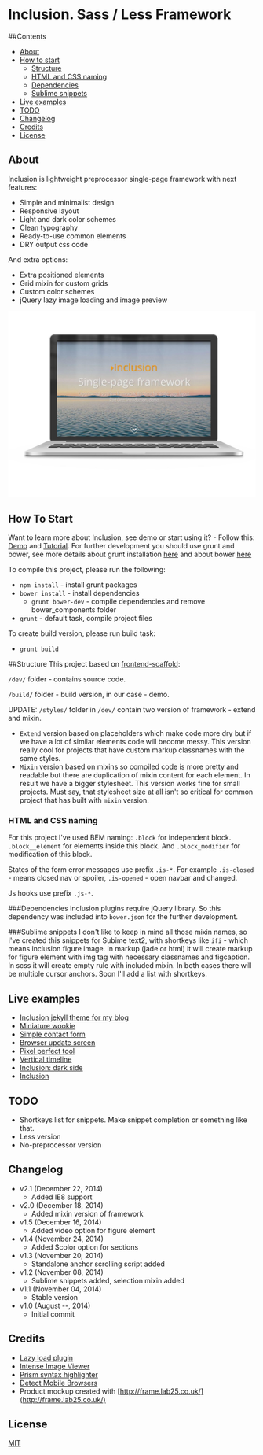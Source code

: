 # Inclusion. Sass / Less Framework

##Contents
* [About](#about)
* [How to start](#how-to-start)
    - [Structure](#structure)
    - [HTML and CSS naming](#html-and-css-naming)
    - [Dependencies](#dependencies)
    - [Sublime snippets](#sublime-snippets)
* [Live examples](#live-examples)
* [TODO](#todo)
* [Changelog](#changelog)
* [Credits](#credits)
* [License](#license)

## About
Inclusion is lightweight preprocessor single-page framework with next features:

* Simple and minimalist design
* Responsive layout
* Light and dark color schemes
* Clean typography
* Ready-to-use common elements 
* DRY output css code

And extra options:

* Extra positioned elements
* Grid mixin for custom grids
* Custom color schemes
* jQuery lazy image loading and image preview

![Mockup demo](pic.jpg)

## How To Start
Want to learn more about Inclusion, see demo or start using it? - Follow this: [Demo](http://orlovmax.com/lab/tools/inclusion) and [Tutorial](http://orlovmax.com/lab/tools/inclusion_dark-side).
For further development you should use grunt and bower, see more details about grunt installation [here](https://github.com/orlovmax/front-end-scaffold#how-to-start) and about bower [here](https://github.com/orlovmax/front-end-scaffold#bower)

To compile this project, please run the following:

* `npm install` - install grunt packages
* `bower install` - install dependencies
    - `grunt bower-dev` - compile dependencies and remove bower_components folder
* `grunt` - default task, compile project files

To create build version, please run build task:
* `grunt build`

##Structure
This project based on [frontend-scaffold](https://github.com/orlovmax/front-end-scaffold):

`/dev/` folder - contains source code.

`/build/` folder - build version, in our case - demo.

UPDATE: `/styles/` folder in `/dev/` contain two version of framework - extend and mixin. 

- `Extend` version based on placeholders which make code more dry but if we have a lot of similar elements code will become messy. This version really cool for projects that have custom markup classnames with the same styles.
- `Mixin` version based on mixins so compiled code is more pretty and readable but there are duplication of mixin content for each element. In result we have a bigger stylesheet. This version works fine for small projects. Must say, that stylesheet size at all isn't so critical for common project that has built with `mixin` version.

### HTML and CSS naming

For this project I've used BEM naming: `.block` for independent block. `.block__element` for elements inside this block. And `.block_modifier` for modification of this block.

States of the form error messages use prefix `.is-*`. For example `.is-closed` - means closed nav or spoiler, `.is-opened` - open navbar and changed.

Js hooks use prefix `.js-*`.

###Dependencies
Inclusion plugins require jQuery library. So this dependency was included into `bower.json` for the further development.

###Sublime snippets
I don't like to keep in mind all those mixin names, so I've created this snippets for Subime text2, with shortkeys like `ifi` - which means inclusion figure image. In markup (jade or html) it will create markup for figure element with img tag with necessary classnames and figcaption. In scss it will create empty rule with included mixin. In both cases there will be multiple cursor anchors. Soon I'll add a list with shortkeys.

## Live examples
* [Inclusion jekyll theme for my blog](http://blog.orlovmax.com/)
* [Miniature wookie](http://orlovmax.com/lab/tools/miniature-wookie)
* [Simple contact form](http://orlovmax.com/lab/simple-contact-form)
* [Browser update screen](http://orlovmax.com/lab/browser-update-screen)
* [Pixel perfect tool](http://orlovmax.com/lab/tools/pixel-perfect-dev)
* [Vertical timeline](http://orlovmax.com/lab/vertical-responsive-timeline)
* [Inclusion: dark side](http://orlovmax.com/lab/tools/inclusion_dark-side)
* [Inclusion](http://orlovmax.com/lab/tools/inclusion)

## TODO
* Shortkeys list for snippets. Make snippet completion or something like that.
* Less version
* No-preprocessor version

## Changelog
* v2.1 (December 22, 2014)
  - Added IE8 support
* v2.0 (December 18, 2014)
  - Added mixin version of framework
* v1.5 (December 16, 2014)
  - Added video option for figure element
* v1.4 (November 24, 2014)
  - Added $color option for sections
* v1.3 (November 20, 2014)
  - Standalone anchor scrolling script added
* v1.2 (November 08, 2014)
  - Sublime snippets added, selection mixin added
* v1.1 (November 04, 2014)
  - Stable version
* v1.0 (August --, 2014)
  - Initial commit

## Credits
* [Lazy load plugin](http://www.appelsiini.net/projects/lazyload)
* [Intense Image Viewer](http://tholman.com/intense-images/)
* [Prism syntax highlighter](http://prismjs.com/download.html)
* [Detect Mobile Browsers](http://detectmobilebrowsers.com/)
* Product mockup created with [http://frame.lab25.co.uk/](http://frame.lab25.co.uk/)

## License
[MIT](http://opensource.org/licenses/MIT)